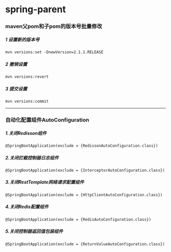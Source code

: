 # spring-parent
### maven父pom和子pom的版本号批量修改

##### 1 设置新的版本号

```
mvn versions:set -DnewVersion=2.1.1.RELEASE
```

##### 2 撤销设置

```
mvn versions:revert
```

##### 3 提交设置

```
mvn versions:commit
```
------
### 自动化配置组件AutoConfiguration
##### 1.关闭Redisson组件
```
@SpringBootApplication(exclude = {RedissonAutoConfiguration.class})
```

##### 2.关闭拦截控制器日志组件

```
@SpringBootApplication(exclude = {InterceptorAutoConfiguration.class})
```

##### 3.关闭RestTemplate网络请求配置组件

```
@SpringBootApplication(exclude = {HttpClientAutoConfiguration.class})
```

##### 4.关闭Redis配置组件

```
@SpringBootApplication(exclude = {RedisAutoConfiguration.class})
```

##### 5.关闭控制器返回值包装组件

```
@SpringBootApplication(exclude = {ReturnValueAutoConfiguration.class})
```

